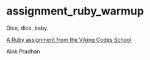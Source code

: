 assignment_ruby_warmup
======================

Dice, dice, baby.

[A Ruby assignment from the Viking Codes School](http://www.vikingcodeschool.com)

Alok Pradhan